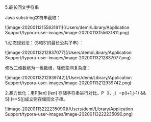 5.最长回文字符串

Java substring字符串截取：

![image-20200113155631811](/Users/demi/Library/Application Support/typora-user-images/image-20200113155631811.png)

1.动态规划法：（S和S‘的最长公共子串）：

![image-20200113212837077](/Users/demi/Library/Application Support/typora-user-images/image-20200113212837077.png)

修改二维数组为一维数组，降低空间复杂度：

![image-20200113212939742](/Users/demi/Library/Application Support/typora-user-images/image-20200113212939742.png)

2.暴力优化：用P[len] [len] 存储字符串进行对比，P（i，j）=p(i+1,j-1) && S[i]==S[j]成立则存储回文子串。

![image-20200113222235090](/Users/demi/Library/Application Support/typora-user-images/image-20200113222235090.png)